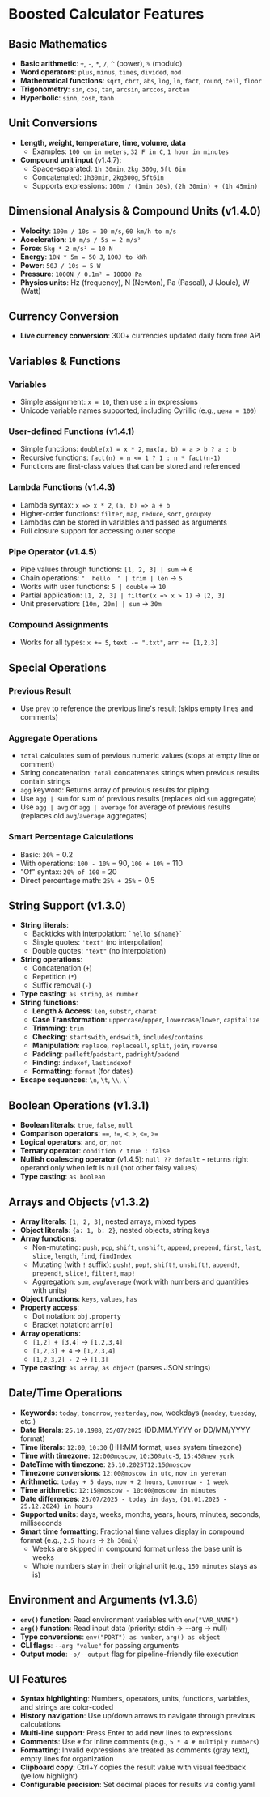 # Boosted Calculator Features

## Basic Mathematics
- **Basic arithmetic**: `+`, `-`, `*`, `/`, `^` (power), `%` (modulo)
- **Word operators**: `plus`, `minus`, `times`, `divided`, `mod`
- **Mathematical functions**: `sqrt`, `cbrt`, `abs`, `log`, `ln`, `fact`, `round`, `ceil`, `floor`
- **Trigonometry**: `sin`, `cos`, `tan`, `arcsin`, `arccos`, `arctan`
- **Hyperbolic**: `sinh`, `cosh`, `tanh`

## Unit Conversions
- **Length, weight, temperature, time, volume, data**
  - Examples: `100 cm in meters`, `32 F in C`, `1 hour in minutes`
- **Compound unit input** (v1.4.7):
  - Space-separated: `1h 30min`, `2kg 300g`, `5ft 6in`
  - Concatenated: `1h30min`, `2kg300g`, `5ft6in`
  - Supports expressions: `100m / (1min 30s)`, `(2h 30min) + (1h 45min)`

## Dimensional Analysis & Compound Units (v1.4.0)
- **Velocity**: `100m / 10s = 10 m/s`, `60 km/h to m/s`
- **Acceleration**: `10 m/s / 5s = 2 m/s²`
- **Force**: `5kg * 2 m/s² = 10 N`
- **Energy**: `10N * 5m = 50 J`, `100J to kWh`
- **Power**: `50J / 10s = 5 W`
- **Pressure**: `1000N / 0.1m² = 10000 Pa`
- **Physics units**: Hz (frequency), N (Newton), Pa (Pascal), J (Joule), W (Watt)

## Currency Conversion
- **Live currency conversion**: 300+ currencies updated daily from free API

## Variables & Functions

### Variables
- Simple assignment: `x = 10`, then use `x` in expressions
- Unicode variable names supported, including Cyrillic (e.g., `цена = 100`)

### User-defined Functions (v1.4.1)
- Simple functions: `double(x) = x * 2`, `max(a, b) = a > b ? a : b`
- Recursive functions: `fact(n) = n <= 1 ? 1 : n * fact(n-1)`
- Functions are first-class values that can be stored and referenced

### Lambda Functions (v1.4.3)
- Lambda syntax: `x => x * 2`, `(a, b) => a + b`
- Higher-order functions: `filter`, `map`, `reduce`, `sort`, `groupBy`
- Lambdas can be stored in variables and passed as arguments
- Full closure support for accessing outer scope

### Pipe Operator (v1.4.5)
- Pipe values through functions: `[1, 2, 3] | sum` → `6`
- Chain operations: `"  hello  " | trim | len` → `5`
- Works with user functions: `5 | double` → `10`
- Partial application: `[1, 2, 3] | filter(x => x > 1)` → `[2, 3]`
- Unit preservation: `[10m, 20m] | sum` → `30m`

### Compound Assignments
- Works for all types: `x += 5`, `text -= ".txt"`, `arr += [1,2,3]`

## Special Operations

### Previous Result
- Use `prev` to reference the previous line's result (skips empty lines and comments)

### Aggregate Operations
- `total` calculates sum of previous numeric values (stops at empty line or comment)
- String concatenation: `total` concatenates strings when previous results contain strings
- `agg` keyword: Returns array of previous results for piping
- Use `agg | sum` for sum of previous results (replaces old `sum` aggregate)
- Use `agg | avg` or `agg | average` for average of previous results (replaces old `avg`/`average` aggregates)

### Smart Percentage Calculations
- Basic: `20%` = 0.2
- With operations: `100 - 10%` = 90, `100 + 10%` = 110
- "Of" syntax: `20% of 100` = 20
- Direct percentage math: `25% + 25%` = 0.5

## String Support (v1.3.0)
- **String literals**: 
  - Backticks with interpolation: `` `hello ${name}` ``
  - Single quotes: `'text'` (no interpolation)
  - Double quotes: `"text"` (no interpolation)
- **String operations**: 
  - Concatenation (`+`)
  - Repetition (`*`)
  - Suffix removal (`-`)
- **Type casting**: `as string`, `as number`
- **String functions**:
  - **Length & Access**: `len`, `substr`, `charat`
  - **Case Transformation**: `uppercase`/`upper`, `lowercase`/`lower`, `capitalize`
  - **Trimming**: `trim`
  - **Checking**: `startswith`, `endswith`, `includes`/`contains`
  - **Manipulation**: `replace`, `replaceall`, `split`, `join`, `reverse`
  - **Padding**: `padleft`/`padstart`, `padright`/`padend`
  - **Finding**: `indexof`, `lastindexof`
  - **Formatting**: `format` (for dates)
- **Escape sequences**: `\n`, `\t`, `\\`, `` \` ``

## Boolean Operations (v1.3.1)
- **Boolean literals**: `true`, `false`, `null`
- **Comparison operators**: `==`, `!=`, `<`, `>`, `<=`, `>=`
- **Logical operators**: `and`, `or`, `not`
- **Ternary operator**: `condition ? true : false`
- **Nullish coalescing operator** (v1.4.5): `null ?? default` - returns right operand only when left is null (not other falsy values)
- **Type casting**: `as boolean`

## Arrays and Objects (v1.3.2)
- **Array literals**: `[1, 2, 3]`, nested arrays, mixed types
- **Object literals**: `{a: 1, b: 2}`, nested objects, string keys
- **Array functions**: 
  - Non-mutating: `push`, `pop`, `shift`, `unshift`, `append`, `prepend`, `first`, `last`, `slice`, `length`, `find`, `findIndex`
  - Mutating (with `!` suffix): `push!`, `pop!`, `shift!`, `unshift!`, `append!`, `prepend!`, `slice!`, `filter!`, `map!`
  - Aggregation: `sum`, `avg`/`average` (work with numbers and quantities with units)
- **Object functions**: `keys`, `values`, `has`
- **Property access**: 
  - Dot notation: `obj.property`
  - Bracket notation: `arr[0]`
- **Array operations**: 
  - `[1,2] + [3,4]` → `[1,2,3,4]`
  - `[1,2,3] + 4` → `[1,2,3,4]`
  - `[1,2,3,2] - 2` → `[1,3]`
- **Type casting**: `as array`, `as object` (parses JSON strings)

## Date/Time Operations
- **Keywords**: `today`, `tomorrow`, `yesterday`, `now`, weekdays (`monday`, `tuesday`, etc.)
- **Date literals**: `25.10.1988`, `25/07/2025` (DD.MM.YYYY or DD/MM/YYYY format)
- **Time literals**: `12:00`, `10:30` (HH:MM format, uses system timezone)
- **Time with timezone**: `12:00@moscow`, `10:30@utc-5`, `15:45@new york`
- **DateTime with timezone**: `25.10.2025T12:15@moscow`
- **Timezone conversions**: `12:00@moscow in utc`, `now in yerevan`
- **Arithmetic**: `today + 5 days`, `now + 2 hours`, `tomorrow - 1 week`
- **Time arithmetic**: `12:15@moscow - 10:00@moscow in minutes`
- **Date differences**: `25/07/2025 - today in days`, `(01.01.2025 - 25.12.2024) in hours`
- **Supported units**: days, weeks, months, years, hours, minutes, seconds, milliseconds
- **Smart time formatting**: Fractional time values display in compound format (e.g., `2.5 hours` → `2h 30min`)
  - Weeks are skipped in compound format unless the base unit is weeks
  - Whole numbers stay in their original unit (e.g., `150 minutes` stays as is)

## Environment and Arguments (v1.3.6)
- **`env()` function**: Read environment variables with `env("VAR_NAME")`
- **`arg()` function**: Read input data (priority: stdin → --arg → null)
- **Type conversions**: `env("PORT") as number`, `arg() as object`
- **CLI flags**: `--arg "value"` for passing arguments
- **Output mode**: `-o/--output` flag for pipeline-friendly file execution

## UI Features
- **Syntax highlighting**: Numbers, operators, units, functions, variables, and strings are color-coded
- **History navigation**: Use up/down arrows to navigate through previous calculations
- **Multi-line support**: Press Enter to add new lines to expressions
- **Comments**: Use `#` for inline comments (e.g., `5 * 4 # multiply numbers`)
- **Formatting**: Invalid expressions are treated as comments (gray text), empty lines for organization
- **Clipboard copy**: Ctrl+Y copies the result value with visual feedback (yellow highlight)
- **Configurable precision**: Set decimal places for results via config.yaml
